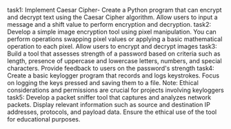 task1: Implement Caesar Cipher- Create a Python program that can encrypt and decrypt text using the Caesar Cipher algorithm. Allow users to input a message and a shift value to perform encryption and decryption.
task2: Develop a simple image encryption tool using pixel manipulation. You can perform operations swapping pixel values or applying a basic mathematical operation to each pixel. Allow users to encrypt and decrypt images
task3: Build a tool that assesses strength of a password based on criteria such as length, presence of uppercase and lowercase letters, numbers, and special characters. Provide feedback to users on the password's strength
task4: Create a basic keylogger program that records and logs keystrokes. Focus on logging the keys pressed and saving them to a file. Note: Ethical considerations and permissions are crucial for projects involving keyloggers
task5: Develop a packet sniffer tool that captures and analyzes network packets. Display relevant information such as source and destination IP addresses, protocols, and payload data. Ensure the ethical use of the tool for educational purposes.
